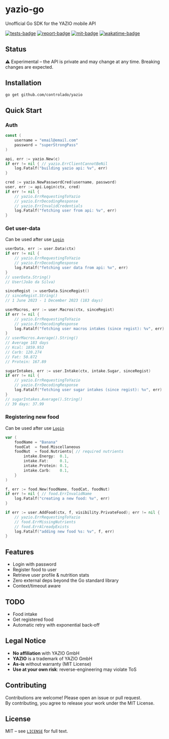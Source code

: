 # yazio-go

Unofficial Go SDK for the YAZIO mobile API

[![tests-badge](https://github.com/controlado/go-yazio/actions/workflows/test.yml/badge.svg)](https://github.com/controlado/go-yazio/actions/workflows/test.yml)
[![report-badge](https://goreportcard.com/badge/github.com/controlado/go-yazio)](https://goreportcard.com/report/github.com/controlado/go-yazio)
[![mit-badge](https://img.shields.io/badge/License-MIT-yellow.svg)](https://opensource.org/licenses/MIT)
[![wakatime-badge](https://wakatime.com/badge/github/controlado/go-yazio.svg)](https://wakatime.com/badge/github/controlado/go-yazio)

## Status

⚠️ Experimental – the API is private and may change at any time. Breaking changes are expected.

## Installation

```bash
go get github.com/controlado/yazio
```

## Quick Start

### Auth

```go
const (
	username = "email@email.com"
	password = "superStrongPass"
)

api, err := yazio.New(c)
if err != nil { // yazio.ErrClientCannotBeNil
    log.Fatalf("building yazio api: %v", err)
}

cred := yazio.NewPasswordCred(username, password)
user, err := api.Login(ctx, cred)
if err != nil {
    // yazio.ErrRequestingToYazio
	// yazio.ErrDecodingResponse
	// yazio.ErrInvalidCredentials
    log.Fatalf("fetching user from api: %v", err)
}
```

### Get user-data

Can be used after use [`Login`](#auth)

```go
userData, err := user.Data(ctx)
if err != nil {
	// yazio.ErrRequestingToYazio
	// yazio.ErrDecodingResponse
	log.Fatalf("fetching user data from api: %v", err)
}
// userData.String()
// User(João da Silva)

sinceRegist := userData.SinceRegist()
// sinceRegist.String()
// 1 June 2023 - 1 December 2023 (183 days)

userMacros, err := user.Macros(ctx, sinceRegist)
if err != nil {
	// yazio.ErrRequestingToYazio
	// yazio.ErrDecodingResponse
	log.Fatalf("fetching user macros intakes (since regist): %v", err)
}
// userMacros.Average().String()
// Average 183 days
// Kcal: 1859.953
// Carb: 120.274
// Fat: 50.872
// Protein: 167.89

sugarIntakes, err := user.Intake(ctx, intake.Sugar, sinceRegist)
if err != nil {
	// yazio.ErrRequestingToYazio
	// yazio.ErrDecodingResponse
	log.Fatalf("fetching user sugar intakes (since regist): %v", err)
}
// sugarIntakes.Average().String()
// 39 days: 37.99
```

### Registering new food

Can be used after use [`Login`](#auth)

```go
var (
    foodName = "Banana"
    foodCat  = food.Miscellaneous
    foodNut  = food.Nutrients{ // required nutrients
        intake.Energy:  0.1,
        intake.Fat:     0.1,
        intake.Protein: 0.1,
        intake.Carb:    0.1,
    }
)

f, err := food.New(foodName, foodCat, foodNut)
if err != nil { // food.ErrInvalidName
    log.Fatalf("creating a new food: %v", err)
}

if err := user.AddFood(ctx, f, visibility.PrivateFood); err != nil {
    // yazio.ErrRequestingToYazio
    // food.ErrMissingNutrients
    // food.ErrAlreadyExists
    log.Fatalf("adding new food %s: %v", f, err)
}
```

## Features

* Login with password
* Register food to user
* Retrieve user profile & nutrition stats
* Zero external deps beyond the Go standard library
* Context/timeout aware

## TODO

* Food intake
* Get registered food
* Automatic retry with exponential back‑off

## Legal Notice

* **No affiliation** with YAZIO GmbH  
* **YAZIO** is a trademark of YAZIO GmbH  
* **As-is** without warranty (MIT License)  
* **Use at your own risk**: reverse-engineering may violate ToS  

## Contributing

Contributions are welcome! Please open an issue or pull request.  
By contributing, you agree to release your work under the MIT License.

## License

MIT – see [`LICENSE`](./LICENSE) for full text.
